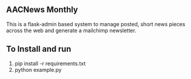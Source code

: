 ## AACNews Monthly

This is a flask-admin based system to manage posted, short news pieces across the web and generate a mailchimp newsletter.

## To Install and run

1. pip install -r requirements.txt
2. python example.py

